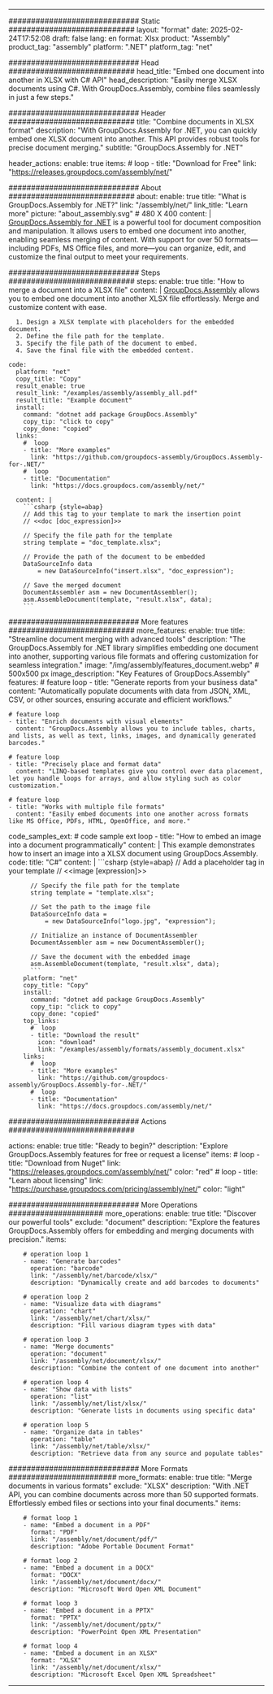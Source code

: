 



---
############################# Static ############################
layout: "format"
date:  2025-02-24T17:52:08
draft: false
lang: en
format: Xlsx
product: "Assembly"
product_tag: "assembly"
platform: ".NET"
platform_tag: "net"

############################# Head ############################
head_title: "Embed one document into another in XLSX with C# API"
head_description: "Easily merge XLSX documents using C#. With GroupDocs.Assembly, combine files seamlessly in just a few steps."

############################# Header ############################
title: "Combine documents in XLSX format" 
description: "With GroupDocs.Assembly for .NET, you can quickly embed one XLSX document into another. This API provides robust tools for precise document merging."
subtitle: "GroupDocs.Assembly for .NET" 

header_actions:
  enable: true
  items:
    #  loop
    - title: "Download for Free"
      link: "https://releases.groupdocs.com/assembly/net/"
      
############################# About ############################
about:
    enable: true
    title: "What is GroupDocs.Assembly for .NET?"
    link: "/assembly/net/"
    link_title: "Learn more"
    picture: "about_assembly.svg" # 480 X 400
    content: |
       [GroupDocs.Assembly for .NET](/assembly/net/) is a powerful tool for document composition and manipulation. It allows users to embed one document into another, enabling seamless merging of content. With support for over 50 formats—including PDFs, MS Office files, and more—you can organize, edit, and customize the final output to meet your requirements.

############################# Steps ############################
steps:
    enable: true
    title: "How to merge a document into a XLSX file"
    content: |
      [GroupDocs.Assembly](/assembly/net/) allows you to embed one document into another XLSX file effortlessly. Merge and customize content with ease.
      
      1. Design a XLSX template with placeholders for the embedded document.
      2. Define the file path for the template.
      3. Specify the file path of the document to embed.
      4. Save the final file with the embedded content.
   
    code:
      platform: "net"
      copy_title: "Copy"
      result_enable: true
      result_link: "/examples/assembly/assembly_all.pdf"
      result_title: "Example document"
      install:
        command: "dotnet add package GroupDocs.Assembly"
        copy_tip: "click to copy"
        copy_done: "copied"
      links:
        #  loop
        - title: "More examples"
          link: "https://github.com/groupdocs-assembly/GroupDocs.Assembly-for-.NET/"
        #  loop
        - title: "Documentation"
          link: "https://docs.groupdocs.com/assembly/net/"
          
      content: |
        ```csharp {style=abap}
        // Add this tag to your template to mark the insertion point
        // <<doc [doc_expression]>>

        // Specify the file path for the template
        string template = "doc_template.xlsx";

        // Provide the path of the document to be embedded
        DataSourceInfo data 
            = new DataSourceInfo("insert.xlsx", "doc_expression");

        // Save the merged document
        DocumentAssembler asm = new DocumentAssembler();
        asm.AssembleDocument(template, "result.xlsx", data);
        ```            

############################# More features ############################
more_features:
  enable: true
  title: "Streamline document merging with advanced tools"
  description: "The GroupDocs.Assembly for .NET library simplifies embedding one document into another, supporting various file formats and offering customization for seamless integration."
  image: "/img/assembly/features_document.webp" # 500x500 px
  image_description: "Key Features of GroupDocs.Assembly"
  features:
    # feature loop
    - title: "Generate reports from your business data"
      content: "Automatically populate documents with data from JSON, XML, CSV, or other sources, ensuring accurate and efficient workflows."

    # feature loop
    - title: "Enrich documents with visual elements"
      content: "GroupDocs.Assembly allows you to include tables, charts, and lists, as well as text, links, images, and dynamically generated barcodes."

    # feature loop
    - title: "Precisely place and format data"
      content: "LINQ-based templates give you control over data placement, let you handle loops for arrays, and allow styling such as color customization."

    # feature loop
    - title: "Works with multiple file formats"
      content: "Easily embed documents into one another across formats like MS Office, PDFs, HTML, OpenOffice, and more."
      
  code_samples_ext:
    # code sample ext loop
    - title: "How to embed an image into a document programmatically"
      content: |
        This example demonstrates how to insert an image into a XLSX document using GroupDocs.Assembly.
      code:
        title: "C#"
        content: |
          ```csharp {style=abap}
          // Add a placeholder tag in your template
          // <<image [expression]>>

          // Specify the file path for the template
          string template = "template.xlsx";

          // Set the path to the image file
          DataSourceInfo data =
              = new DataSourceInfo("logo.jpg", "expression");

          // Initialize an instance of DocumentAssembler
          DocumentAssembler asm = new DocumentAssembler();

          // Save the document with the embedded image
          asm.AssembleDocument(template, "result.xlsx", data);
          ```
        platform: "net"
        copy_title: "Copy"
        install:
          command: "dotnet add package GroupDocs.Assembly"
          copy_tip: "click to copy"
          copy_done: "copied"
        top_links:
          #  loop
          - title: "Download the result"
            icon: "download"
            link: "/examples/assembly/formats/assembly_document.xlsx"
        links:
          #  loop
          - title: "More examples"
            link: "https://github.com/groupdocs-assembly/GroupDocs.Assembly-for-.NET/"
          #  loop
          - title: "Documentation"
            link: "https://docs.groupdocs.com/assembly/net/"
            

            


############################# Actions ############################

actions:
  enable: true
  title: "Ready to begin?"
  description: "Explore GroupDocs.Assembly features for free or request a license"
  items:
    #  loop
    - title: "Download from Nuget"
      link: "https://releases.groupdocs.com/assembly/net/"
      color: "red"
        #  loop
    - title: "Learn about licensing"
      link: "https://purchase.groupdocs.com/pricing/assembly/net/"
      color: "light"


############################# More Operations #####################
more_operations:
    enable: true
    title: "Discover our powerful tools"
    exclude: "document"
    description: "Explore the features GroupDocs.Assembly offers for embedding and merging documents with precision."
    items: 
          
        # operation loop 1
        - name: "Generate barcodes"
          operation: "barcode"
          link: "/assembly/net/barcode/xlsx/"
          description: "Dynamically create and add barcodes to documents"

        # operation loop 2
        - name: "Visualize data with diagrams"
          operation: "chart"
          link: "/assembly/net/chart/xlsx/"
          description: "Fill various diagram types with data"

        # operation loop 3
        - name: "Merge documents"
          operation: "document"
          link: "/assembly/net/document/xlsx/"
          description: "Combine the content of one document into another"

        # operation loop 4
        - name: "Show data with lists"
          operation: "list"
          link: "/assembly/net/list/xlsx/"
          description: "Generate lists in documents using specific data"

        # operation loop 5
        - name: "Organize data in tables"
          operation: "table"
          link: "/assembly/net/table/xlsx/"
          description: "Retrieve data from any source and populate tables"
         
          
############################# More Formats ########################
more_formats:
    enable: true
    title: "Merge documents in various formats"
    exclude: "XLSX"
    description: "With .NET API, you can combine documents across more than 50 supported formats. Effortlessly embed files or sections into your final documents."
    items: 
          
        # format loop 1
        - name: "Embed a document in a PDF"
          format: "PDF"
          link: "/assembly/net/document/pdf/"
          description: "Adobe Portable Document Format"
          
        # format loop 2
        - name: "Embed a document in a DOCX"
          format: "DOCX"
          link: "/assembly/net/document/docx/"
          description: "Microsoft Word Open XML Document"
          
        # format loop 3
        - name: "Embed a document in a PPTX"
          format: "PPTX"
          link: "/assembly/net/document/pptx/"
          description: "PowerPoint Open XML Presentation"
          
        # format loop 4
        - name: "Embed a document in an XLSX"
          format: "XLSX"
          link: "/assembly/net/document/xlsx/"
          description: "Microsoft Excel Open XML Spreadsheet"


          

---